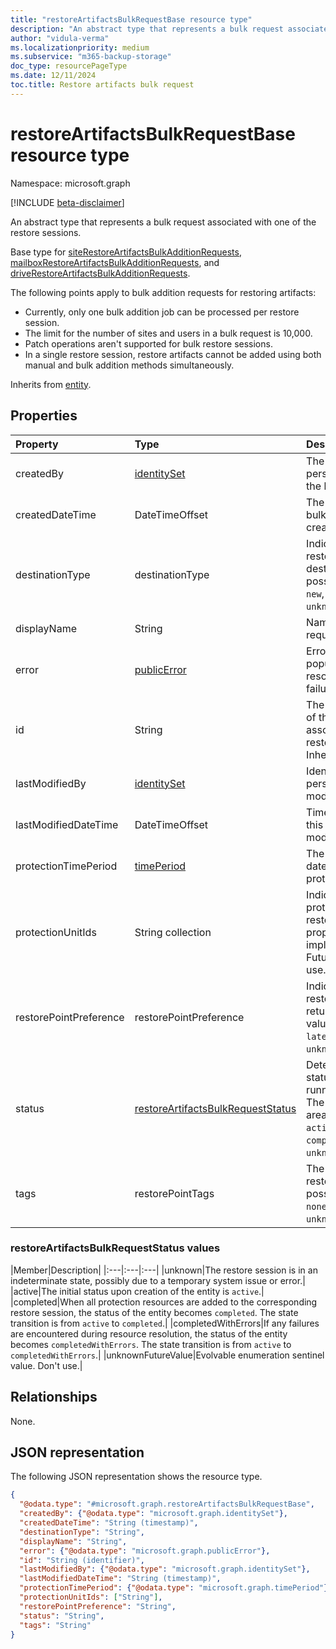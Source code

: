 ```yaml
---
title: "restoreArtifactsBulkRequestBase resource type"
description: "An abstract type that represents a bulk request associated with one of the restore sessions."
author: "vidula-verma"
ms.localizationpriority: medium
ms.subservice: "m365-backup-storage"
doc_type: resourcePageType
ms.date: 12/11/2024
toc.title: Restore artifacts bulk request
---
```


# restoreArtifactsBulkRequestBase resource type

Namespace: microsoft.graph

[!INCLUDE [beta-disclaimer](../../includes/beta-disclaimer.md)]

An abstract type that represents a bulk request associated with one of the restore sessions.

Base type for [siteRestoreArtifactsBulkAdditionRequests](../resources/siterestoreartifactsbulkadditionrequest.md), [mailboxRestoreArtifactsBulkAdditionRequests](../resources/mailboxrestoreartifactsbulkadditionrequest.md), and [driveRestoreArtifactsBulkAdditionRequests](../resources/driverestoreartifactsbulkadditionrequest.md).

The following points apply to bulk addition requests for restoring artifacts:

- Currently, only one bulk addition job can be processed per restore session.
- The limit for the number of sites and users in a bulk request is 10,000.
- Patch operations aren't supported for bulk restore sessions.
- In a single restore session, restore artifacts cannot be added using both manual and bulk addition methods simultaneously.

Inherits from [entity](../resources/entity.md).

## Properties
| Property               | Type                                   | Description                                                                 |
|:-----------------------|:---------------------------------------|:---------------------------------------------------------------------------|
| createdBy              | [identitySet](../resources/identityset.md) | The identity of the person who created the bulk request.                  |
| createdDateTime        | DateTimeOffset                         | The time when the bulk request was created.                                  |
| destinationType        | destinationType                        | Indicates the restoration destination. The possible values are: `new`, `inPlace`, `unknownFutureValue`. |
| displayName            | String                                 | Name of the addition request.                                              |
| error                  | [publicError](../resources/publicerror.md) | Error details are populated for resource resolution failures.     |
| id                     | String                                 | The unique identifier of the bulk request associated with the restore session. Inherited from [entity](../resources/entity.md). |
| lastModifiedBy         | [identitySet](../resources/identityset.md) | Identity of the person who last modified this entity.                     |
| lastModifiedDateTime   | DateTimeOffset                         | Timestamp when this entity was last modified.                         |
| protectionTimePeriod   | [timePeriod](../resources/timeperiod.md) | The start and end date and time of the protection period.                      |
| protectionUnitIds      | String collection                     | Indicates which protection units to restore. This property isn't implemented yet. Future value; don't use.    |
| restorePointPreference | restorePointPreference                 | Indicates which restore point to return. The possible values are: `oldest`, `latest`, `unknownFutureValue`. |
| status                 | [restoreArtifactsBulkRequestStatus](restoreartifactsbulkrequestbase.md#restoreartifactsbulkrequeststatus-values)      | Determines the status of the long-running operation. The possible values area: `unknown`, `active`, `completed`, `completedWithErrors`, `unknownFutureValue`. |
| tags                   | restorePointTags                       | The type of the restore point. The possible values are: `none`, `fastRestore`, `unknownFutureValue`. |

### restoreArtifactsBulkRequestStatus values

|Member|Description|
|:---|:---|:---|
|unknown|The restore session is in an indeterminate state, possibly due to a temporary system issue or error.|
|active|The initial status upon creation of the entity is `active`.|
|completed|When all protection resources are added to the corresponding restore session, the status of the entity becomes `completed`. The state transition is from `active` to `completed`.|
|completedWithErrors|If any failures are encountered during resource resolution, the status of the entity becomes `completedWithErrors`. The state transition is from `active` to `completedWithErrors`.|
|unknownFutureValue|Evolvable enumeration sentinel value. Don't use.|

## Relationships
None.

## JSON representation
The following JSON representation shows the resource type.
<!-- {
  "blockType": "resource",
  "keyProperty": "id",
  "@odata.type": "microsoft.graph.restoreArtifactsBulkRequestBase",
  "baseType": "microsoft.graph.entity",
  "openType": false
}
-->
``` json
{
  "@odata.type": "#microsoft.graph.restoreArtifactsBulkRequestBase",
  "createdBy": {"@odata.type": "microsoft.graph.identitySet"},
  "createdDateTime": "String (timestamp)",
  "destinationType": "String",
  "displayName": "String",
  "error": {"@odata.type": "microsoft.graph.publicError"},
  "id": "String (identifier)",
  "lastModifiedBy": {"@odata.type": "microsoft.graph.identitySet"},
  "lastModifiedDateTime": "String (timestamp)",
  "protectionTimePeriod": {"@odata.type": "microsoft.graph.timePeriod"},
  "protectionUnitIds": ["String"],
  "restorePointPreference": "String",
  "status": "String",
  "tags": "String"
}
```

